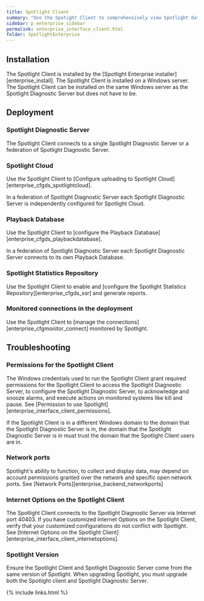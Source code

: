 ```yaml
---
title: Spotlight Client
summary: "Use the Spotight Client to comprehensively view Spotlight data and configure Spotlight."
sidebar: p_enterprise_sidebar
permalink: enterprise_interface_client.html
folder: SpotlightEnterprise
---
```


## Installation

The Spotlight Client is installed by the [Spotlight Enterprise installer][enterprise_install]. The Spotlight Client is installed on a Windows server. The Spotlight Client can be installed on the same Windows server as the Spotlight Diagnostic Server but does not have to be.

## Deployment

### Spotlight Diagnostic Server

The Spotlight Client connects to a single Spotlight Diagnostic Server or a federation of Spotlight Diagnostic Server.

### Spotlight Cloud

Use the Spotlight Client to [Configure uploading to Spotlight Cloud][enterprise_cfgds_spotlightcloud].

In a federation of Spotlight Diagnostic Server each Spotlight Diagnostic Server is independently configured for Spotlight Cloud.

### Playback Database

Use the Spotlight Client to [configure the Playback Database][enterprise_cfgds_playbackdatabase].

In a federation of Spotlight Diagnostic Server each Spotlight Diagnostic Server connects to its own Playback Database.

### Spotlight Statistics Repository

Use the Spotlight Client to enable and [configure the Spotlight Statistics Repository][enterprise_cfgds_ssr] and generate reports.


### Monitored connections in the deployment

Use the Spotlight Client to [manage the connections][enterprise_cfgmonitor_connect] monitored by Spotlight.


## Troubleshooting

### Permissions for the Spotlight Client

The Windows credentials used to run the Spotlight Client grant required permissions for the Spotlight Client to access the Spotlight Diagnostic Server, to configure the Spotlight Diagnostic Server, to acknowledge and snooze alarms, and execute actions on monitored systems like kill and pause. See [Permission to use Spotlight][enterprise_interface_client_permissions].

If the Spotlight Client is in a different Windows domain to the domain that the Spotlight Diagnostic Server is in, the domain that the Spotlight Diagnostic Server is in must trust the domain that the Spotlight Client users are in.

### Network ports

Spotlight's ability to function, to collect and display data, may depend on account permissions granted over the network and specific open network ports. See [Network Ports][enterprise_backend_networkports]

### Internet Options on the Spotlight Client

The Spotlight Client connects to the Spotlight Diagnostic Server via Internet port 40403. If you have customized Internet Options on the Spotlight Client, verify that your customized configurations do not conflict with Spotlight. See [Internet Options on the Spotlight Client][enterprise_interface_client_internetoptions].

### Spotlight Version

Ensure the Spotlight Client and Spotlight Diagnostic Server come from the same version of Spotlight. When upgrading Spotlight, you must upgrade both the Spotlight client and Spotlight Diagnostic Server.



{% include links.html %}
